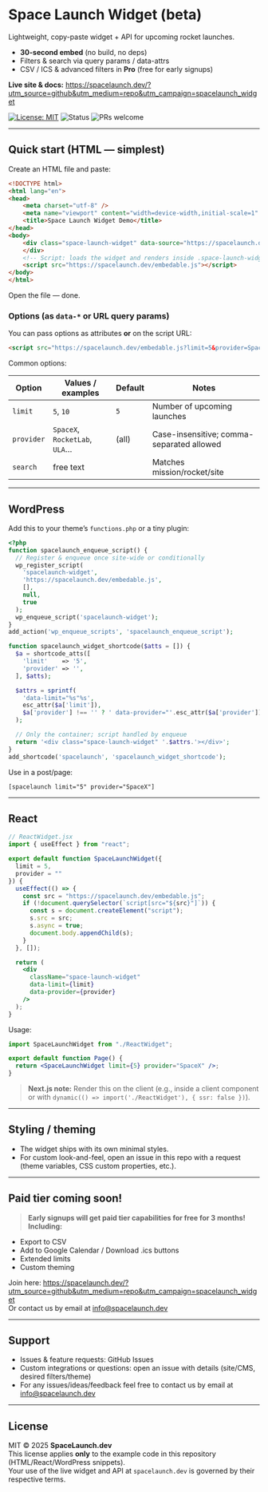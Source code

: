 # Space Launch Widget (beta)

Lightweight, copy-paste widget + API for upcoming rocket launches.

- **30-second embed** (no build, no deps)
- Filters & search via query params / data-attrs
- CSV / ICS & advanced filters in **Pro** (free for early signups)

**Live site & docs:** https://spacelaunch.dev/?utm_source=github&utm_medium=repo&utm_campaign=spacelaunch_widget

[![License: MIT](https://img.shields.io/badge/License-MIT-green.svg)](#license)
![Status](https://img.shields.io/badge/status-beta-blue.svg)
![PRs welcome](https://img.shields.io/badge/PRs-welcome-brightgreen.svg)

---

## Quick start (HTML — simplest)

Create an HTML file and paste:

```html
<!DOCTYPE html>
<html lang="en">
<head>
    <meta charset="utf-8" />
    <meta name="viewport" content="width=device-width,initial-scale=1" />
    <title>Space Launch Widget Demo</title>
</head>
<body>
    <div class="space-launch-widget" data-source="https://spacelaunch.dev/api/launches" data-limit="5">
    </div>
    <!-- Script: loads the widget and renders inside .space-launch-widget -->
    <script src="https://spacelaunch.dev/embedable.js"></script>
</body>
</html>
```

Open the file — done.

### Options (as `data-*` or URL query params)

You can pass options as attributes **or** on the script URL:

```html
<script src="https://spacelaunch.dev/embedable.js?limit=5&provider=SpaceX"></script>
```

Common options:

| Option      | Values / examples               | Default | Notes                                      |
|-------------|----------------------------------|---------|--------------------------------------------|
| `limit`     | `5`, `10`                        | `5`     | Number of upcoming launches                |
| `provider`  | `SpaceX`, `RocketLab`, `ULA`…    | (all)   | Case-insensitive; comma-separated allowed  |
| `search`    | free text                        |         | Matches mission/rocket/site                |


---

## WordPress

Add this to your theme’s `functions.php` or a tiny plugin:

```php
<?php
function spacelaunch_enqueue_script() {
  // Register & enqueue once site-wide or conditionally
  wp_register_script(
    'spacelaunch-widget',
    'https://spacelaunch.dev/embedable.js',
    [],
    null,
    true
  );
  wp_enqueue_script('spacelaunch-widget');
}
add_action('wp_enqueue_scripts', 'spacelaunch_enqueue_script');

function spacelaunch_widget_shortcode($atts = []) {
  $a = shortcode_atts([
    'limit'    => '5',
    'provider' => '',
  ], $atts);

  $attrs = sprintf(
    'data-limit="%s"%s',
    esc_attr($a['limit']),
    $a['provider'] !== '' ? ' data-provider="'.esc_attr($a['provider']).'"' : ''
  );

  // Only the container; script handled by enqueue
  return '<div class="space-launch-widget" '.$attrs.'></div>';
}
add_shortcode('spacelaunch', 'spacelaunch_widget_shortcode');
```

Use in a post/page:

```
[spacelaunch limit="5" provider="SpaceX"]
```

---

## React

```jsx
// ReactWidget.jsx
import { useEffect } from "react";

export default function SpaceLaunchWidget({
  limit = 5,
  provider = ""
}) {
  useEffect(() => {
    const src = "https://spacelaunch.dev/embedable.js";
    if (!document.querySelector(`script[src="${src}"]`)) {
      const s = document.createElement("script");
      s.src = src;
      s.async = true;
      document.body.appendChild(s);
    }
  }, []);

  return (
    <div
      className="space-launch-widget"
      data-limit={limit}
      data-provider={provider}      
    />
  );
}
```

Usage:

```jsx
import SpaceLaunchWidget from "./ReactWidget";

export default function Page() {
  return <SpaceLaunchWidget limit={5} provider="SpaceX" />;
}
```

> **Next.js note:** Render this on the client (e.g., inside a client component or with `dynamic(() => import('./ReactWidget'), { ssr: false })`).

---

## Styling / theming

- The widget ships with its own minimal styles.  
- For custom look-and-feel, open an issue in this repo with a request (theme variables, CSS custom properties, etc.).

---

## Paid tier coming soon!

> **Early signups will get paid tier capabilities for free for 3 months! Including:**  
- Export to CSV
- Add to Google Calendar / Download .ics buttons
- Extended limits
- Custom theming 


Join here: https://spacelaunch.dev/?utm_source=github&utm_medium=repo&utm_campaign=spacelaunch_widget<br>
Or contact us by email at [info@spacelaunch.dev](mailto:info@spacelaunch.dev)

---

## Support

- Issues & feature requests: GitHub Issues
- Custom integrations or questions: open an issue with details (site/CMS, desired filters/theme)
- For any issues/ideas/feedback feel free to contact us by email at [info@spacelaunch.dev](mailto:info@spacelaunch.dev)

---

## License

MIT © 2025 **SpaceLaunch.dev**  
This license applies **only** to the example code in this repository (HTML/React/WordPress snippets).  
Your use of the live widget and API at `spacelaunch.dev` is governed by their respective terms.

